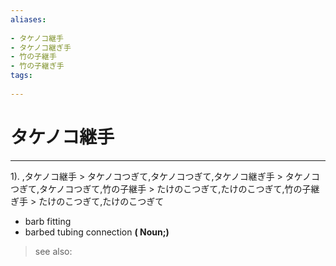 ```yaml
---
aliases:
    
- タケノコ継手
- タケノコ継ぎ手
- 竹の子継手
- 竹の子継ぎ手
tags:
    
---
```


# タケノコ継手
---
1).
,タケノコ継手 > タケノコつぎて,タケノコつぎて,タケノコ継ぎ手 > タケノコつぎて,タケノコつぎて,竹の子継手 > たけのこつぎて,たけのこつぎて,竹の子継ぎ手 > たけのこつぎて,たけのこつぎて

- barb fitting
- barbed tubing connection
**( Noun;)**
> see also: 
            